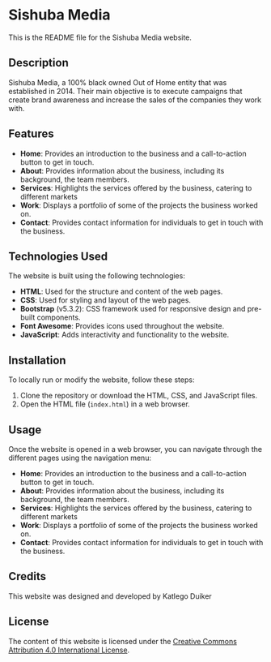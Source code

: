 # Sishuba Media

This is the README file for the Sishuba Media website.

## Description

Sishuba Media, a 100% black owned Out of Home entity that was established in 2014.
Their main objective is to execute campaigns that create brand awareness and increase the sales of the companies they work with.

## Features

- **Home**: Provides an introduction to the business and a call-to-action button to get in touch.
- **About**: Provides information about the business, including its background, the team members.
- **Services**: Highlights the services offered by the business, catering to different markets
- **Work**: Displays a portfolio of some of the projects the business worked on.
- **Contact**: Provides contact information for individuals to get in touch with the business.

## Technologies Used

The website is built using the following technologies:

- **HTML**: Used for the structure and content of the web pages.
- **CSS**: Used for styling and layout of the web pages.
- **Bootstrap** (v5.3.2): CSS framework used for responsive design and pre-built components.
- **Font Awesome**: Provides icons used throughout the website.
- **JavaScript**: Adds interactivity and functionality to the website.

## Installation

To locally run or modify the website, follow these steps:

1. Clone the repository or download the HTML, CSS, and JavaScript files.
2. Open the HTML file (`index.html`) in a web browser.

## Usage

Once the website is opened in a web browser, you can navigate through the different pages using the navigation menu:

- **Home**: Provides an introduction to the business and a call-to-action button to get in touch.
- **About**: Provides information about the business, including its background, the team members.
- **Services**: Highlights the services offered by the business, catering to different markets
- **Work**: Displays a portfolio of some of the projects the business worked on.
- **Contact**: Provides contact information for individuals to get in touch with the business.

## Credits

This website was designed and developed by Katlego Duiker

## License

The content of this website is licensed under the [Creative Commons Attribution 4.0 International License](https://creativecommons.org/licenses/by/4.0/).
